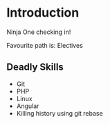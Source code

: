 # Introduction

Ninja One checking in!

Favourite path is: Electives

## Deadly Skills

* Git
* PHP
* Linux
* Angular
* Killing history using git rebase
